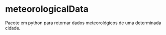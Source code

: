 # meteorologicalData
Pacote em python para retornar dados meteorológicos de uma determinada cidade.
